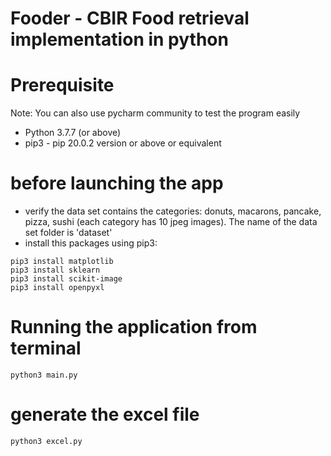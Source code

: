 # Fooder - CBIR Food retrieval implementation in python

# Prerequisite

Note: You can also use pycharm community to test the program easily

- Python 3.7.7 (or above)
- pip3 - pip 20.0.2 version or above or equivalent

# before launching the app

- verify the data set contains the categories: donuts, macarons, pancake, pizza, sushi 
(each category has 10 jpeg images). The name of the data set folder is 'dataset'
- install this packages using pip3:
```
pip3 install matplotlib
pip3 install sklearn
pip3 install scikit-image
pip3 install openpyxl
```

# Running the application from terminal

```
python3 main.py
```
    
# generate the excel file

```
python3 excel.py
```
